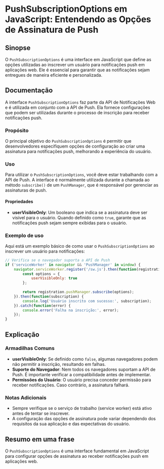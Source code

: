<!--
Meta Description: # PushSubscriptionOptions em JavaScript: Entendendo as Opções de Assinatura de Push ## Sinopse O `PushSubscriptionOptions` é uma interface em JavaScri...
Meta Keywords: push, para, usuário, notificações, pushsubscriptionoptions
-->

# PushSubscriptionOptions em JavaScript: Entendendo as Opções de Assinatura de Push

## Sinopse
O `PushSubscriptionOptions` é uma interface em JavaScript que define as opções utilizadas ao inscrever um usuário para notificações push em aplicações web. Ele é essencial para garantir que as notificações sejam entregues de maneira eficiente e personalizada.

## Documentação
A interface `PushSubscriptionOptions` faz parte da API de Notificações Web e é utilizada em conjunto com a API de Push. Ela fornece configurações que podem ser utilizadas durante o processo de inscrição para receber notificações push.

### Propósito
O principal objetivo do `PushSubscriptionOptions` é permitir que desenvolvedores especifiquem opções de configuração ao criar uma assinatura para notificações push, melhorando a experiência do usuário.

### Uso
Para utilizar o `PushSubscriptionOptions`, você deve estar trabalhando com a API de Push. A interface é normalmente utilizada durante a chamada ao método `subscribe()` de um `PushManager`, que é responsável por gerenciar as assinaturas de push.

#### Propriedades
- **userVisibleOnly**: Um booleano que indica se a assinatura deve ser visível para o usuário. Quando definido como `true`, garante que as notificações push sejam sempre exibidas para o usuário.

### Exemplo de uso
Aqui está um exemplo básico de como usar o `PushSubscriptionOptions` ao inscrever um usuário para notificações:

```javascript
// Verifica se o navegador suporta a API de Push
if ('serviceWorker' in navigator && 'PushManager' in window) {
    navigator.serviceWorker.register('/sw.js').then(function(registration) {
        const options = {
            userVisibleOnly: true
        };
        
        return registration.pushManager.subscribe(options);
    }).then(function(subscription) {
        console.log('Usuário inscrito com sucesso:', subscription);
    }).catch(function(error) {
        console.error('Falha na inscrição:', error);
    });
}
```

## Explicação
### Armadilhas Comuns
- **userVisibleOnly**: Se definido como `false`, algumas navegadores podem não permitir a inscrição, resultando em falhas.
- **Suporte do Navegador**: Nem todos os navegadores suportam a API de Push. É importante verificar a compatibilidade antes de implementar.
- **Permissões do Usuário**: O usuário precisa conceder permissão para receber notificações. Caso contrário, a assinatura falhará.

### Notas Adicionais
- Sempre verifique se o serviço de trabalho (service worker) está ativo antes de tentar se inscrever.
- A configuração das opções de assinatura pode variar dependendo dos requisitos da sua aplicação e das expectativas do usuário.

## Resumo em uma frase
O `PushSubscriptionOptions` é uma interface fundamental em JavaScript para configurar opções de assinatura ao receber notificações push em aplicações web.